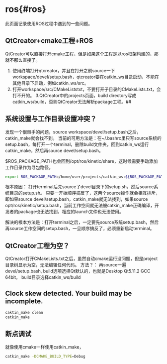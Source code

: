 ros{#ros}
===========

此页面记录使用ROS过程中遇到的一些问题。


## QtCreator+cmake工程+ROS
QtCreator可以直接打开cmake工程，但是如果这个工程是以ros框架构建的，那就不那么直接了。
1. 使用终端打开qtcreator，并且在打开之前source一下workspace/devel/setup.bash，qtcreator要在catkin_ws目录启动，不能在其他目录下启动，例如catkin_ws/src。
2. 打开workspace/src/CMakeListstxt，不要打开子目录的CMakeLists.txt，会打不开的。
3.QtCreator中的projects页面，build directory写成catkin_ws/build，否则QtCreator无法解析package工程。## 

## 系统设置与工作目录设置冲突？
发现一个很棘手的问题，source workspace/devel/setup.bash之后，catkin_make就会找不到。
当前的可用方法是：在~/.bashrc里只写source系统的setup.bash，每打开一个terminal，删除build文件夹，回到catkin_ws运行catkin_make，然后再source devel/setup.bash。


$ROS_PACKAGE_PATH也会回到/opt/ros/kinetic/share，这时候需要手动添加工作目录作为寻包路径。
```.sh
export ROS_PACKAGE_PATH=/home/user/projects/catkin_ws:${ROS_PACKAGE_PATH}
```

根本原因：
打开terminal后先source了devel目录下的setup.sh，然后source系统目录的setup.sh。
只要一开始顺序搞反了，这两个source操作就会相互排斥，即如果source devel/setup.bash，catkin_make就无法找到，如果source opt/ros/kinetic/setup.bash，当前工作空间就无法被catkin_make正确编译，开发者的package也无法找到，相应的launch文件也无法使用。

解决的根本方法是：打开terminal之后，一定要先source系统setup.bash，然后再source工作空间的setup.bash，一旦顺序搞反了，必须重新启动terminal。

## QtCreator工程为空？
QtCreator打开CMakeLists.txt之后，虽然自动cmake运行没问题，但是project目录树显示为空，无法编辑任何代码。
方法？：
再source一遍devel/setup.bash,
build选项选择Qt默认的，也就是Desktop Qt5.11.2 GCC 64bit。
build目录选择catkin_ws/build


## Clock skew detected. Your build may be incomplete.
```.sh
caktin_make clean
catkin_make
```

## 断点调试
就像使用cmake一样使用catkin_make，
```sh
catkin_make -DCMAKE_BUILD_TYPE=Debug
```


